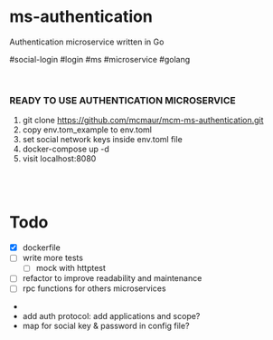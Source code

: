 # ms-authentication
Authentication microservice written in Go 

#social-login #login #ms #microservice #golang

<br/>

### READY TO USE AUTHENTICATION MICROSERVICE

1. git clone https://github.com/mcmaur/mcm-ms-authentication.git
2. copy env.tom_example to env.toml
3. set social network keys inside env.toml file
4. docker-compose up -d
5. visit localhost:8080

<br/>
<br/>


# Todo
- [X] dockerfile
- [ ] write more tests
  - [ ] mock with httptest
- [ ] refactor to improve readability and maintenance
- [ ] rpc functions for others microservices
-
- add auth protocol: add applications and scope?
- map for social key & password in config file?
